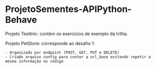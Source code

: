 # ProjetoSementes-APIPython-Behave

Projeto TestInic: contém os exercícios de exemplo da trilha.


Projeto PetStore: corresponde ao desafio 1:

    - Organizado por endpoint (POST, GET, PUT e DELETE)
    - Criado arquivo config para conter a url_base evitando repetir a mesma informação no código